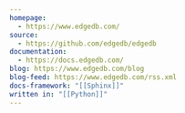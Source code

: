 ```yaml
---
homepage:
  - https://www.edgedb.com/
source:
  - https://github.com/edgedb/edgedb
documentation:
  - https://docs.edgedb.com/
blog: https://www.edgedb.com/blog
blog-feed: https://www.edgedb.com/rss.xml
docs-framework: "[[Sphinx]]"
written in: "[[Python]]"
---
```

